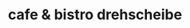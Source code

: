 ---
title: "cafe & bistro drehscheibe"
url: /bad-schandau/cafe-und-bistro-drehscheibe/
shop: Lebensmittel
---